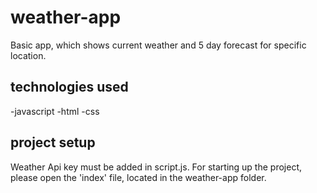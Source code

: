 # weather-app

Basic app, which shows current weather and 5 day forecast for specific location.

## technologies used

-javascript
-html
-css

## project setup

Weather Api key must be added in script.js. For starting up the project, please open the 'index' file, located in the weather-app folder. 
